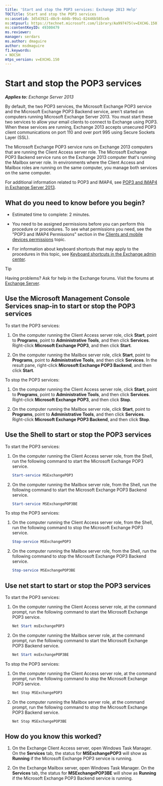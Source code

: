 ```yaml
---
title: 'Start and stop the POP3 services: Exchange 2013 Help'
TOCTitle: Start and stop the POP3 services
ms:assetid: 3d543921-d8c9-4d4b-99a1-82446b585ceb
ms:mtpsurl: https://technet.microsoft.com/library/Aa997475(v=EXCHG.150)
ms:contentKeyID: 49300479
ms.reviewer: 
manager: serdars
ms.author: dmaguire
author: msdmaguire
f1.keywords:
- NOCSH
mtps_version: v=EXCHG.150
---
```


# Start and stop the POP3 services

_**Applies to:** Exchange Server 2013_

By default, the two POP3 services, the Microsoft Exchange POP3 service and the Microsoft Exchange POP3 Backend service, aren't started on computers running Microsoft Exchange Server 2013. You must start these two services to allow your email clients to connect to Exchange using POP3. When these services are running, Exchange 2013 accepts unsecured POP3 client communications on port 110 and over port 995 using Secure Sockets Layer (SSL).

The Microsoft Exchange POP3 service runs on Exchange 2013 computers that are running the Client Access server role. The Microsoft Exchange POP3 Backend service runs on the Exchange 2013 computer that's running the Mailbox server role. In environments where the Client Access and Mailbox roles are running on the same computer, you manage both services on the same computer.

For additional information related to POP3 and IMAP4, see [POP3 and IMAP4 in Exchange Server 2013](pop3-and-imap4-in-exchange-server-2013-exchange-2013-help.md).

## What do you need to know before you begin?

- Estimated time to complete: 2 minutes.

- You need to be assigned permissions before you can perform this procedure or procedures. To see what permissions you need, see the "POP3 and IMAP4 Permissions" section in the [Clients and mobile devices permissions](clients-and-mobile-devices-permissions-exchange-2013-help.md) topic.

- For information about keyboard shortcuts that may apply to the procedures in this topic, see [Keyboard shortcuts in the Exchange admin center](keyboard-shortcuts-in-the-exchange-admin-center-2013-help.md).

> [!TIP]
> Having problems? Ask for help in the Exchange forums. Visit the forums at [Exchange Server](https://social.technet.microsoft.com/forums/office/home?category=exchangeserver).

## Use the Microsoft Management Console Services snap-in to start or stop the POP3 services

To start the POP3 services:

1. On the computer running the Client Access server role, click **Start**, point to **Programs**, point to **Administrative Tools**, and then click **Services**. Right-click **Microsoft Exchange POP3**, and then click **Start**.

2. On the computer running the Mailbox server role, click **Start**, point to **Programs**, point to **Administrative Tools**, and then click **Services**. In the result pane, right-click **Microsoft Exchange POP3 Backend**, and then click **Start**.

To stop the POP3 services:

1. On the computer running the Client Access server role, click **Start**, point to **Programs**, point to **Administrative Tools**, and then click **Services**. Right-click **Microsoft Exchange POP3**, and then click **Stop**.

2. On the computer running the Mailbox server role, click **Start**, point to **Programs**, point to **Administrative Tools**, and then click **Services**. Right-click **Microsoft Exchange POP3 Backend**, and then click **Stop**.

## Use the Shell to start or stop the POP3 services

To start the POP3 services:

1. On the computer running the Client Access server role, from the Shell, run the following command to start the Microsoft Exchange POP3 service.

   ```powershell
   Start-service MSExchangePOP3
   ```

2. On the computer running the Mailbox server role, from the Shell, run the following command to start the Microsoft Exchange POP3 Backend service.

   ```powershell
   Start-service MSExchangePOP3BE
   ```

To stop the POP3 services:

1. On the computer running the Client Access server role, from the Shell, run the following command to stop the Microsoft Exchange POP3 service.

   ```powershell
   Stop-service MSExchangePOP3
   ```

2. On the computer running the Mailbox server role, from the Shell, run the following command to stop the Microsoft Exchange POP3 Backend service.

   ```powershell
   Stop-service MSExchangePOP3BE
   ```

## Use net start to start or stop the POP3 services

To start the POP3 services:

1. On the computer running the Client Access server role, at the command prompt, run the following command to start the Microsoft Exchange POP3 service.

   ```powershell
   Net Start msExchangePOP3
   ```

2. On the computer running the Mailbox server role, at the command prompt, run the following command to start the Microsoft Exchange POP3 Backend service.

   ```powershell
   Net Start msExchangePOP3BE
   ```

To stop the POP3 services:

1. On the computer running the Client Access server role, at the command prompt, run the following command to stop the Microsoft Exchange POP3 service.

   ```powershell
   Net Stop MSExchangePOP3
   ```

2. On the computer running the Mailbox server role, at the command prompt, run the following command to stop the Microsoft Exchange POP3 Backend service.

   ```powershell
   Net Stop MSExchangePOP3BE
   ```

## How do you know this worked?

1. On the Exchange Client Access server, open Windows Task Manager. On the **Services** tab, the status for **MSExchangePOP3** will show as **Running** if the Microsoft Exchange POP3 service is running.

2. On the Exchange Mailbox server, open Windows Task Manager. On the **Services** tab, the status for **MSExchangePOP3BE** will show as **Running** if the Microsoft Exchange POP3 Backend service is running.
